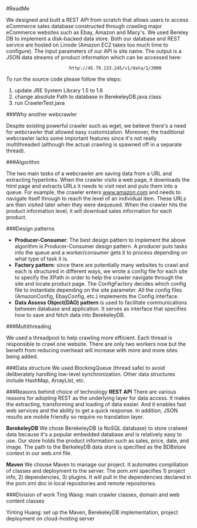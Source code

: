 #ReadMe 

We designed and built a REST API from scratch that allows users to access eCommerce sales database constructed through crawling major eCommerce websites such as Ebay, Amazon and Macy's. We used Bereley DB to implement a disk-backed data store. Both our database and REST service are hosted on Linode (Amazon EC2 takes too much time to configure). The input parameters of our API is site name. The output is a JSON data streams of product information which can be accessed here:

                            http://45.79.133.245/v1/data/1/2000 

To run the source code please follow the steps: 
1) update JRE System Library 1.5 to 1.8
2) change absolute Path to database in BerekeleyDB.java class 
3) run CrawlerTest.java 


###Why another webcrawler

Despite existing powerful crawler such as wget, we believe there's a need for webcrawler that allowed easy customization. Moreover, the traditional webcrawler lacks some important features since it's not really multithreaded (although the actual crawling is spawned off in a separate thread). 

###Algorithm 

The two main tasks of a webcrawler are saving data from a URL and extracting hyperlinks. When the crawler visits a web page, it downloads the html page and extracts URLs it needs to visit next and puts them into a queue. For example, the crawler enters www.amazon.com and needs to navigate itself through to reach the level of an individual item. These URLs are then visited later when they were dequeued. When the crawler hits the product information level, it will download sales information for each product.  

###Design patterns 

- __Producer-Consumer__: The best design pattern to implement the above algorithm is Producer-Consumer design pattern. A producer puts tasks into the queue and a worker/consumer gets it to process depending on what type of task it is.
- __Factory pattern__: since there are potentially many websites to crawl and each is structured in different ways, we wrote a config file for each site to specify the XPath in order to help the crawler navigate through the site and locate product page. The ConfigFactory decides which config file to instantiate depending on the site parameter. All the config files (AmazonConfig, EbayConfig, etc.) implements the Config interface.  
- __Data Assess Object(DAO) pattern__ is used to facilitate communications between database and application. It serves as interface that specifies how to save and fetch data into BerekeleyDB. 

###Multithreading

We used a threadpool to help crawling more efficient. Each thread is responsible to crawl one website. There are only two workers now but the benefit from reducing overhead will increase with more and more sites being added. 

###Data structure 
We used BlockingQueue (thread safe) to avoid deliberately handling low-level synchronization. Other data structures include HashMap, ArrayList, etc. 

###Reasons behind choice of technology 
__REST API__ 
There are various reasons for adopting REST as the underlying layer for data access. It makes the extracting, transforming and loading of data easier. And it enables fast web services and the ability to get a quick response. In addition, JSON results are mobile friendly so require no translation layer. 

__BerekeleyDB__ 
We chose BerekeleyDB (a NoSQL database) to store cralwed data because it's a popular embedded database and is relatively easy to use. Our store holds the product information such as sales, price, date, and image. The path to the BerkeleyDB data store is specified as the BDBstore context in our web.xml file. 

__Maven__ 
We choose Maven to manage our project. It automates complilation of classes and deployment to the server. The pom.xml specifies 1) project info, 2) dependencies, 3) plugins. It will pull in the dependencies declared in the pom.xml doc in local repositories and remote repositories. 

###Division of work
Ting Wang: main crawler classes, domain and web content classes 

Yinting Huang: set up the Maven, BerekeleyDB implementation, project deployment on cloud-hosting server 

